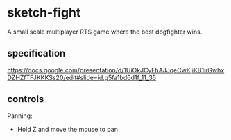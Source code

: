 # sketch-fight
A small scale multiplayer RTS game where the best dogfighter wins.

## specification

https://docs.google.com/presentation/d/1UiOkJCyFhAJJqeCwKjiKB1irGwhxDZHZfTFJKKKSs20/edit#slide=id.g5fa1bd6d1f_11_35

## controls

Panning:
 - Hold Z and move the mouse to pan
